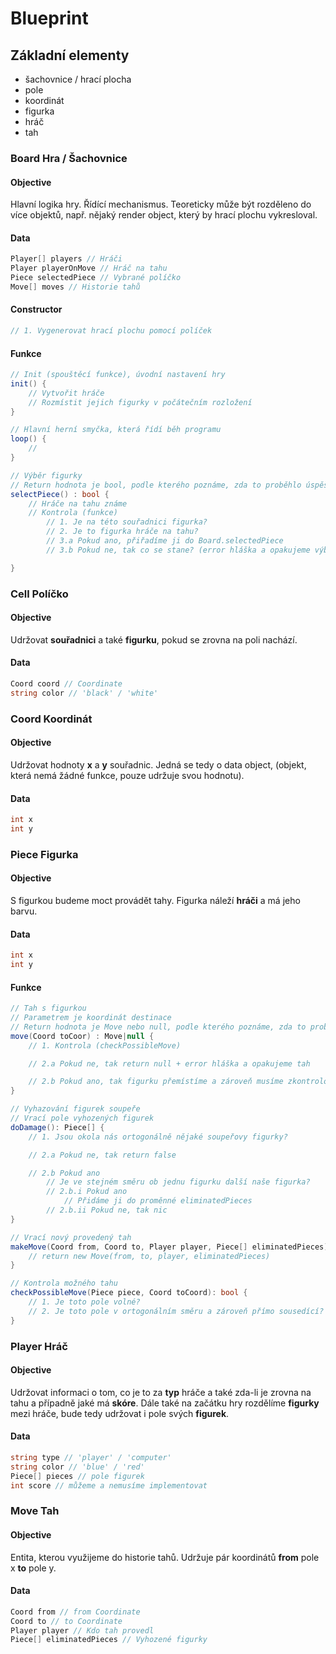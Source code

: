 # Blueprint

## Základní elementy

- šachovnice / hrací plocha
- pole
- koordinát
- figurka
- hráč
- tah

### **Board** Hra / Šachovnice

#### **Objective**
Hlavní logika hry. Řídící mechanismus. Teoreticky může být rozděleno do více objektů, např. nějaký render object, který by hrací plochu vykresloval.

#### **Data**
```c#
Player[] players // Hráči
Player playerOnMove // Hráč na tahu
Piece selectedPiece // Vybrané políčko
Move[] moves // Historie tahů
```

#### **Constructor**
```c#
// 1. Vygenerovat hrací plochu pomocí políček
```

#### **Funkce**
```c#
// Init (spouštěcí funkce), úvodní nastavení hry
init() {
    // Vytvořit hráče
    // Rozmístit jejich figurky v počátečním rozložení
}

// Hlavní herní smyčka, která řídí běh programu
loop() {
    //
}

// Výběr figurky
// Return hodnota je bool, podle kterého poznáme, zda to proběhlo úspěšně a nebo ne
selectPiece() : bool {
    // Hráče na tahu známe
    // Kontrola (funkce)
        // 1. Je na této souřadnici figurka?
        // 2. Je to figurka hráče na tahu?
        // 3.a Pokud ano, přiřadíme ji do Board.selectedPiece
        // 3.b Pokud ne, tak co se stane? (error hláška a opakujeme výběr)

}
```

### **Cell** Políčko

#### **Objective**
Udržovat **souřadnici** a také **figurku**, pokud se zrovna na poli nachází.

#### **Data**
```c#
Coord coord // Coordinate
string color // 'black' / 'white'
```


### **Coord** Koordinát

#### **Objective**
Udržovat hodnoty **x** a **y** souřadnic. Jedná se tedy o data object, (objekt, která nemá žádné funkce, pouze udržuje svou hodnotu).

#### **Data**
```c#
int x
int y
```

### **Piece** Figurka

#### **Objective**
S figurkou budeme moct provádět tahy. Figurka náleží **hráči** a má jeho barvu.

#### **Data**
```c#
int x
int y
```

#### **Funkce**
```c#
// Tah s figurkou
// Parametrem je koordinát destinace
// Return hodnota je Move nebo null, podle kterého poznáme, zda to proběhlo úspěšně a nebo ne a také, abychom mohli případně vrácený tah zaznamenat do historie
move(Coord toCoor) : Move|null {
    // 1. Kontrola (checkPossibleMove)

    // 2.a Pokud ne, tak return null + error hláška a opakujeme tah

    // 2.b Pokud ano, tak figurku přemístíme a zároveň musíme zkontrolovat, jestli jsme náhodou nevyhodili soupeřovy figurky, které uložíme do proměnné eliminatedPieces = (doDamage()) Taky musíme zaznamenat tah do historie tahů (return makeMove()).
}

// Vyhazování figurek soupeře
// Vrací pole vyhozených figurek
doDamage(): Piece[] {
    // 1. Jsou okola nás ortogonálně nějaké soupeřovy figurky?

    // 2.a Pokud ne, tak return false

    // 2.b Pokud ano
        // Je ve stejném směru ob jednu figurku další naše figurka?
        // 2.b.i Pokud ano
            // Přidáme ji do proměnné eliminatedPieces
        // 2.b.ii Pokud ne, tak nic
}

// Vrací nový provedený tah
makeMove(Coord from, Coord to, Player player, Piece[] eliminatedPieces): Move {
    // return new Move(from, to, player, eliminatedPieces)
}

// Kontrola možného tahu
checkPossibleMove(Piece piece, Coord toCoord): bool {
    // 1. Je toto pole volné?
    // 2. Je toto pole v ortogonálním směru a zároveň přímo sousedící?
}

```

### **Player** Hráč

#### **Objective**
Udržovat informaci o tom, co je to za **typ** hráče a také zda-li je zrovna na tahu a případně jaké má **skóre**. Dále také na začátku hry rozdělíme **figurky** mezi hráče, bude tedy udržovat i pole svých **figurek**.

#### **Data**
```c#
string type // 'player' / 'computer'
string color // 'blue' / 'red'
Piece[] pieces // pole figurek
int score // můžeme a nemusíme implementovat
```


### **Move** Tah

#### **Objective**
Entita, kterou využijeme do historie tahů. Udržuje pár koordinátů **from** pole x **to** pole y.

#### **Data**
```c#
Coord from // from Coordinate
Coord to // to Coordinate
Player player // Kdo tah provedl
Piece[] eliminatedPieces // Vyhozené figurky
```
